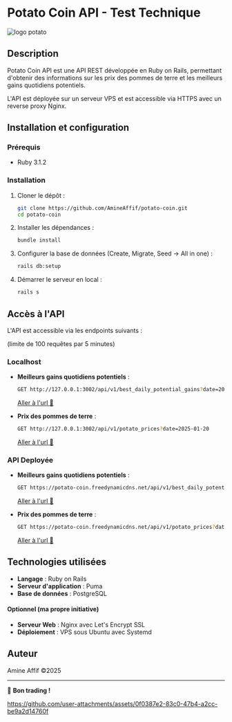 # Potato Coin API - Test Technique

![logo potato](https://github.com/user-attachments/assets/7ba2fc3b-cb1d-4010-b4e9-9b67adc26d98)

## Description

Potato Coin API est une API REST développée en Ruby on Rails, permettant d'obtenir des informations sur les prix des pommes de terre et les meilleurs gains quotidiens potentiels.

L'API est déployée sur un serveur VPS et est accessible via HTTPS avec un reverse proxy Nginx.

## Installation et configuration

### Prérequis

- Ruby 3.1.2

### Installation

1. Cloner le dépôt :

   ```bash
   git clone https://github.com/AmineAffif/potato-coin.git
   cd potato-coin
   ```

2. Installer les dépendances :

   ```bash
   bundle install
   ```

3. Configurer la base de données (Create, Migrate, Seed -> All in one) :

   ```bash
   rails db:setup
   ```

4. Démarrer le serveur en local :
   ```bash
   rails s
   ```

## Accès à l'API

L'API est accessible via les endpoints suivants :

(limite de 100 requêtes par 5 minutes)

### Localhost

- **Meilleurs gains quotidiens potentiels** :

  ```bash
  GET http://127.0.0.1:3002/api/v1/best_daily_potential_gains?date=2025-01-16
  ```

  <a href="http://127.0.0.1:3002/api/v1/best_daily_potential_gains?date=2025-01-16" target="_blank">Aller à l'url 🤑</a>

- **Prix des pommes de terre** :

  ```bash
  GET http://127.0.0.1:3002/api/v1/potato_prices?date=2025-01-20
  ```

  <a href="http://127.0.0.1:3002/api/v1/potato_prices?date=2025-01-20" target="_blank">Aller à l'url 📖</a>

### API Deployée

- **Meilleurs gains quotidiens potentiels** :

  ```bash
  GET https://potato-coin.freedynamicdns.net/api/v1/best_daily_potential_gains?date=2025-01-16
  ```

  <a href="https://potato-coin.freedynamicdns.net/api/v1/best_daily_potential_gains?date=2025-01-16" target="_blank">Aller à l'url 🤑</a>

- **Prix des pommes de terre** :

  ```bash
  GET https://potato-coin.freedynamicdns.net/api/v1/potato_prices?date=2025-01-20
  ```

  <a href="https://potato-coin.freedynamicdns.net/api/v1/potato_prices?date=2025-01-20" target="_blank">Aller à l'url 📖</a>

## Technologies utilisées

- **Langage** : Ruby on Rails
- **Serveur d'application** : Puma
- **Base de données** : PostgreSQL

#### Optionnel (ma propre initiative)

- **Serveur Web** : Nginx avec Let's Encrypt SSL
- **Déploiement** : VPS sous Ubuntu avec Systemd

## Auteur

Amine Affif ©2025

---

🚀 **Bon trading !**

https://github.com/user-attachments/assets/0f0387e2-83c0-47b4-a2cc-be9a2d14760f
